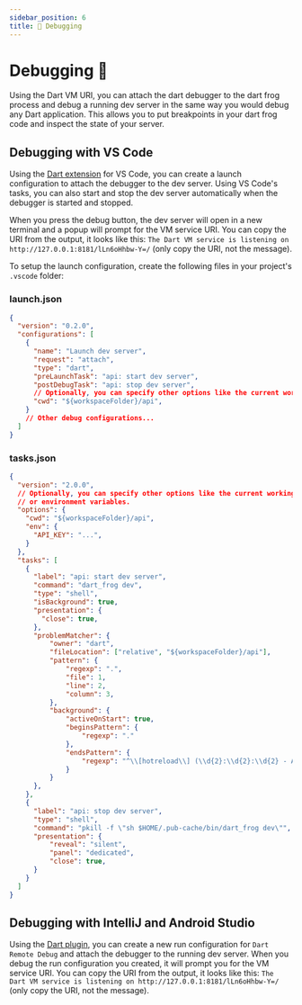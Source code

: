 ```yaml
---
sidebar_position: 6
title: 🔬 Debugging
---
```


# Debugging 🔬

Using the Dart VM URI, you can attach the dart debugger to the dart frog process and debug a running dev server in the same way you would debug any Dart application. This allows you to put breakpoints in your dart frog code and inspect the state of your server.

## Debugging with VS Code

Using the [Dart extension][dart_extension_link] for VS Code, you can create a launch configuration 
to attach the debugger to the dev server. Using VS Code's tasks, you can also start and stop the dev
server automatically when the debugger is started and stopped.

When you press the debug button, the dev server will open in a new
terminal and a popup will prompt for the VM service URI. You can copy the URI from the output, it looks like this: `The Dart VM service is listening on http://127.0.0.1:8181/lLn6oHhbw-Y=/` (only copy the URI, not the message).

To setup the launch configuration, create the following files in your project's `.vscode` folder:

### launch.json
```json
{
  "version": "0.2.0",
  "configurations": [
    {
      "name": "Launch dev server",
      "request": "attach",
      "type": "dart",
      "preLaunchTask": "api: start dev server",
      "postDebugTask": "api: stop dev server",
      // Optionally, you can specify other options like the current working directory.
      "cwd": "${workspaceFolder}/api",
    }
    // Other debug configurations...
  ]
}
```

### tasks.json
```json
{
  "version": "2.0.0", 
  // Optionally, you can specify other options like the current working directory 
  // or environment variables.
  "options": {
    "cwd": "${workspaceFolder}/api",
    "env": {
      "API_KEY": "...",
    }
  },
  "tasks": [
    {
      "label": "api: start dev server",
      "command": "dart_frog dev",
      "type": "shell",
      "isBackground": true,
      "presentation": {
        "close": true,
      },
      "problemMatcher": {
          "owner": "dart",
          "fileLocation": ["relative", "${workspaceFolder}/api"],
          "pattern": {
              "regexp": ".",
              "file": 1,
              "line": 2,
              "column": 3,
          },
          "background": {
              "activeOnStart": true,
              "beginsPattern": {
                  "regexp": "."
              },
              "endsPattern": {
                  "regexp": "^\\[hotreload\\] (\\d{2}:\\d{2}:\\d{2} - Application reloaded\\.|Hot reload is enabled\\.)$"
              }
          }
      },
    },
    {
      "label": "api: stop dev server",
      "type": "shell",
      "command": "pkill -f \"sh $HOME/.pub-cache/bin/dart_frog dev\"",
      "presentation": {
          "reveal": "silent",
          "panel": "dedicated",
          "close": true,
      }
    }
  ]
}

```


## Debugging with IntelliJ and Android Studio

Using the [Dart plugin][dart_plugin_link], you can create a new run configuration for 
`Dart Remote Debug` and attach the debugger to the running dev server. When you debug the run configuration you created, it will prompt you for the VM service URI. You can copy the URI from the output, it looks like this: `The Dart VM service is listening on http://127.0.0.1:8181/lLn6oHhbw-Y=/` (only copy the URI, not the message).

[dart_extension_link]: https://marketplace.visualstudio.com/items?itemName=Dart-Code.dart-code
[dart_plugin_link]: https://plugins.jetbrains.com/plugin/6351-dart/